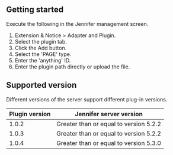 ## Getting started

Execute the following in the Jennifer management screen.

 1. Extension & Notice > Adapter and Plugin.
 2. Select the plugin tab.
 2. Click the Add button.
 3. Select the 'PAGE' type.
 4. Enter the 'anything' ID.
 5. Enter the plugin path directly or upload the file.
 
 
## Supported version
 
Different versions of the server support different plug-in versions.
 
| Plugin version           | Jennifer server version |
| ------------- |:-------------:|
| 1.0.2       | Greater than or equal to version 5.2.2 |
| 1.0.3       | Greater than or equal to version 5.2.2 |
| 1.0.4       | Greater than or equal to version 5.3.0 |

